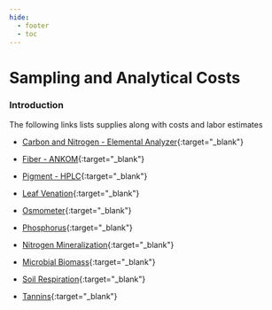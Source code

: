 ```yaml
---
hide:
  - footer
  - toc
---
```


# Sampling and Analytical Costs
### Introduction
The following links lists supplies along with costs and labor estimates

- [Carbon and Nitrogen - Elemental Analyzer](https://docs.google.com/spreadsheets/d/1P1G8Mc_vNoKIKNN8XzJldEEMHUk0LjW4/edit?usp=sharing&ouid=117278050553426340443&rtpof=true&sd=true){:target="\_blank"}        

- [Fiber - ANKOM](https://docs.google.com/spreadsheets/d/1M6MUYdm1a-peIxxOasQlDfA1K0oiayw-/edit?usp=sharing&ouid=117278050553426340443&rtpof=true&sd=true){:target="\_blank"}
        
- [Pigment - HPLC](https://docs.google.com/spreadsheets/d/1M_L5MTAf9mkGovZYoqnWKV7CqLR7-lOl/edit?usp=sharing&ouid=117278050553426340443&rtpof=true&sd=true){:target="\_blank"}
        
- [Leaf Venation](){:target="\_blank"}
        
- [Osmometer](){:target="\_blank"}
        
- [Phosphorus](){:target="\_blank"}

- [Nitrogen Mineralization](){:target="\_blank"}
        
- [Microbial Biomass](https://docs.google.com/spreadsheets/d/1hG3t__mYIz7k8YguYV0RU-6FTP2dHS5B/edit?usp=sharing&ouid=117278050553426340443&rtpof=true&sd=true){:target="\_blank"}

- [Soil Respiration](){:target="\_blank"}

- [Tannins](https://docs.google.com/spreadsheets/d/17UZolSApLFZRYvxehBBF7PvHRT39yT4p/edit?usp=sharing&ouid=117278050553426340443&rtpof=true&sd=true){:target="\_blank"}